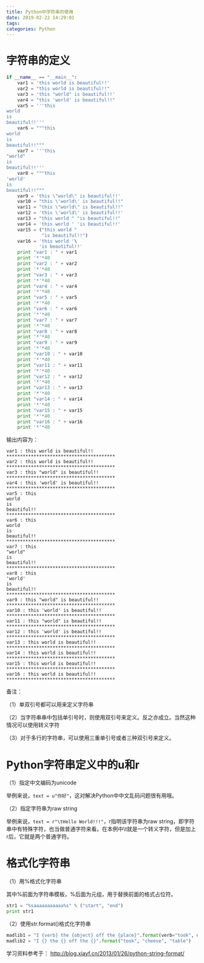 ```yaml
---
title: Python中字符串的使用
date: 2019-02-22 14:29:01
tags:
categories: Python
---
```


# 字符串的定义

```python
if __name__ == "__main__":
    var1 = 'this world is beautiful!!'
    var2 = "this world is beautiful!!"
    var3 = 'this "world" is beautiful!!'
    var4 = "this 'world' is beautiful!!"
    var5 = '''this 
world 
is 
beautiful!!'''
    var6 = """this 
world 
is 
beautiful!!"""
    var7 = '''this 
"world" 
is 
beautiful!!'''
    var8 = """this 
'world' 
is 
beautiful!!"""
    var9 = 'this \"world\" is beautiful!!'
    var10 = "this \'world\' is beautiful!!"
    var11 = "this \"world\" is beautiful!!"
    var12 = 'this \'world\' is beautiful!!'
    var13 = "this world " "is beautiful!!"
    var14 = 'this world ' 'is beautiful!!'
    var15 = ("this world " 
             "is beautiful!!")
    var16 = 'this world '\
            'is beautiful!!'
    print "var1 : " + var1
    print '*'*40
    print "var2 : " + var2
    print '*'*40
    print "var3 : " + var3
    print '*'*40
    print "var4 : " + var4
    print '*'*40
    print "var5 : " + var5
    print '*'*40
    print "var6 : " + var6
    print '*'*40
    print "var7 : " + var7
    print '*'*40
    print "var8 : " + var8
    print '*'*40
    print "var9 : " + var9
    print '*'*40
    print "var10 : " + var10
    print '*'*40
    print "var11 : " + var11
    print '*'*40
    print "var12 : " + var12
    print '*'*40
    print "var13 : " + var13
    print '*'*40
    print "var14 : " + var14
    print '*'*40
    print "var15 : " + var15
    print '*'*40
    print "var16 : " + var16
    print '*'*40
```

输出内容为：

```text
var1 : this world is beautiful!!
****************************************
var2 : this world is beautiful!!
****************************************
var3 : this "world" is beautiful!!
****************************************
var4 : this 'world' is beautiful!!
****************************************
var5 : this 
world 
is 
beautiful!!
****************************************
var6 : this 
world 
is 
beautiful!!
****************************************
var7 : this 
"world" 
is 
beautiful!!
****************************************
var8 : this 
'world' 
is 
beautiful!!
****************************************
var9 : this "world" is beautiful!!
****************************************
var10 : this 'world' is beautiful!!
****************************************
var11 : this "world" is beautiful!!
****************************************
var12 : this 'world' is beautiful!!
****************************************
var13 : this world is beautiful!!
****************************************
var14 : this world is beautiful!!
****************************************
var15 : this world is beautiful!!
****************************************
var16 : this world is beautiful!!
****************************************
```

备注：

（1）单双引号都可以用来定义字符串

（2）当字符串串中包括单引号时，则使用双引号来定义。反之亦成立。当然这种情况可以使用转义字符

（3）对于多行的字符串，可以使用三重单引号或者三种双引号来定义。

# Python字符串定义中的u和r

（1）指定中文编码为unicode

举例来说，`text = u"你好"`，这对解决Python中中文乱码问题很有用哦。

（2）指定字符串为raw string

举例来说，`text = r"\tHello World!!!"`，r指明该字符串为raw string，即字符串中有特殊字符，也当做普通字符来看。在本例中\t就是一个转义字符，但是加上r后，它就是两个普通字符。

# 格式化字符串

（1）用%格式化字符串

其中%前面为字符串模板，%后面为元组，用于替换前面的格式占位符。

```python
str1 = "%saaaaaaaaaaa%s" % ("start", "end")
print str1
```

（2）使用str.format()格式化字符串

```python
madlib1 = "I {verb} the {object} off the {place}".format(verb="took", object="cheese", place="table")
madlib2 = "I {} the {} off the {}".format("took", "cheese", "table")
```


学习资料参考于：
http://blog.xiayf.cn/2013/01/26/python-string-format/

